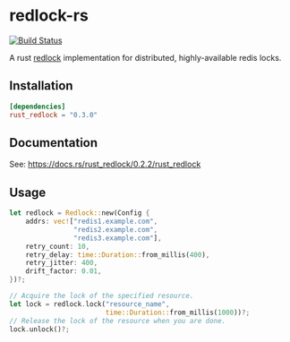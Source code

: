 # redlock-rs
[![Build Status](https://travis-ci.org/DavidCai1993/redlock-rs.svg?branch=master)](https://travis-ci.org/DavidCai1993/redlock-rs)

A rust [redlock](https://redis.io/topics/distlock) implementation for distributed, highly-available redis locks.

## Installation

```toml
[dependencies]
rust_redlock = "0.3.0"
```

## Documentation

See: https://docs.rs/rust_redlock/0.2.2/rust_redlock

## Usage

```rust
let redlock = Redlock::new(Config {
    addrs: vec!["redis1.example.com",
                "redis2.example.com",
                "redis3.example.com"],
    retry_count: 10,
    retry_delay: time::Duration::from_millis(400),
    retry_jitter: 400,
    drift_factor: 0.01,
})?;

// Acquire the lock of the specified resource.
let lock = redlock.lock("resource_name",
                        time::Duration::from_millis(1000))?;
// Release the lock of the resource when you are done.
lock.unlock()?;
```
